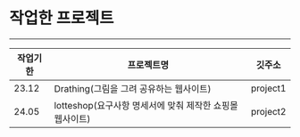 # 작업한 프로젝트
----

|작업기한|프로젝트명|깃주소|
|------|---|---|
|23.12|Drathing(그림을 그려 공유하는 웹사이트)|project1|
|24.05|lotteshop(요구사항 명세서에 맞춰 제작한 쇼핑몰 웹사이트)|project2|
